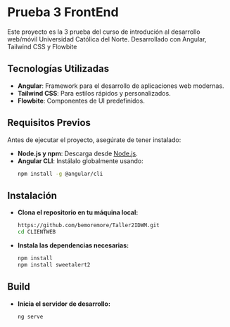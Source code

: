 # Prueba 3 FrontEnd

Este proyecto es la 3 prueba del curso de introdución al desarrollo web/móvil Universidad Católica del Norte. Desarrollado con Angular, Tailwind CSS y Flowbite

## Tecnologías Utilizadas

- **Angular**: Framework para el desarrollo de aplicaciones web modernas.  
- **Tailwind CSS**: Para estilos rápidos y personalizados.  
- **Flowbite**: Componentes de UI predefinidos.  

## **Requisitos Previos**

Antes de ejecutar el proyecto, asegúrate de tener instalado:  

- **Node.js y npm**: Descarga desde [Node.js](https://nodejs.org).  
- **Angular CLI**: Instálalo globalmente usando:  
  ```bash
  npm install -g @angular/cli

## Instalación

- **Clona el repositorio en tu máquina local:**
  ```bash
  https://github.com/bemoremore/Taller2IDWM.git
  cd CLIENTWEB
- **Instala las dependencias necesarias:**
  ```bash
  npm install
  npm install sweetalert2
  
## Build

- **Inicia el servidor de desarrollo:**
  ```bash
  ng serve

